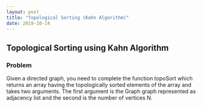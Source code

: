 ```yaml
---
layout: post
title: "Topological Sorting (Kahn Algorithm)"
date: 2019-10-14
---
```


## Topological Sorting using Kahn Algorithm
### Problem
Given a directed graph, you need to complete the function topoSort which returns an array having the topologically sorted elements of the array and takes two arguments.
The first argument is the Graph graph represented as adjacency list and the second is the number of vertices N.
